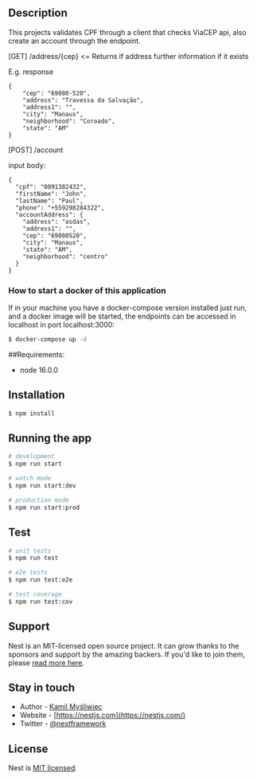
## Description
This projects validates CPF through a client that checks ViaCEP api, also create an account through 
the endpoint.


[GET] /address/{cep}  <= Returns if address further information if it exists

E.g. response 
```
{
    "cep": "69080-520",
    "address": "Travessa da Salvação",
    "address1": "",
    "city": "Manaus",
    "neighborhood": "Coroado",
    "state": "AM"
}
```

[POST] /account

input body:
```
{
  "cpf": "0091382432",
  "firstName": "John",
  "lastName": "Paul",
  "phone": "+559298284322",
  "accountAddress": {
    "address": "asdas",
    "address1": "",
    "cep": "69080520",
    "city": "Manaus",
    "state": "AM",
    "neighborhood": "centro"
  }
}
```

### How to start a docker of this application

If in your machine you have a docker-compose version installed just run, and 
a docker image will be started, the endpoints can be accessed in localhost in port localhost:3000:

```bash 
$ docker-compose up -d
```

##Requirements: 
- node 16.0.0

## Installation

```bash
$ npm install
```

## Running the app

```bash
# development
$ npm run start

# watch mode
$ npm run start:dev

# production mode
$ npm run start:prod
```

## Test

```bash
# unit tests
$ npm run test

# e2e tests
$ npm run test:e2e

# test coverage
$ npm run test:cov
```

## Support

Nest is an MIT-licensed open source project. It can grow thanks to the sponsors and support by the amazing backers. If you'd like to join them, please [read more here](https://docs.nestjs.com/support).

## Stay in touch

- Author - [Kamil Myśliwiec](https://kamilmysliwiec.com)
- Website - [https://nestjs.com](https://nestjs.com/)
- Twitter - [@nestframework](https://twitter.com/nestframework)

## License

Nest is [MIT licensed](LICENSE).
